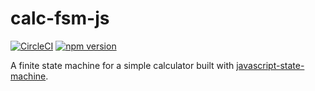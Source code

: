 # calc-fsm-js

[![CircleCI](https://circleci.com/gh/neverendingqs/calc-fsm-js/tree/master.svg?style=svg)](https://circleci.com/gh/neverendingqs/calc-fsm-js/tree/master)
[![npm version](https://badge.fury.io/js/calc-fsm.svg)](https://badge.fury.io/js/calc-fsm)

A finite state machine for a simple calculator built with [javascript-state-machine](https://github.com/jakesgordon/javascript-state-machine).
